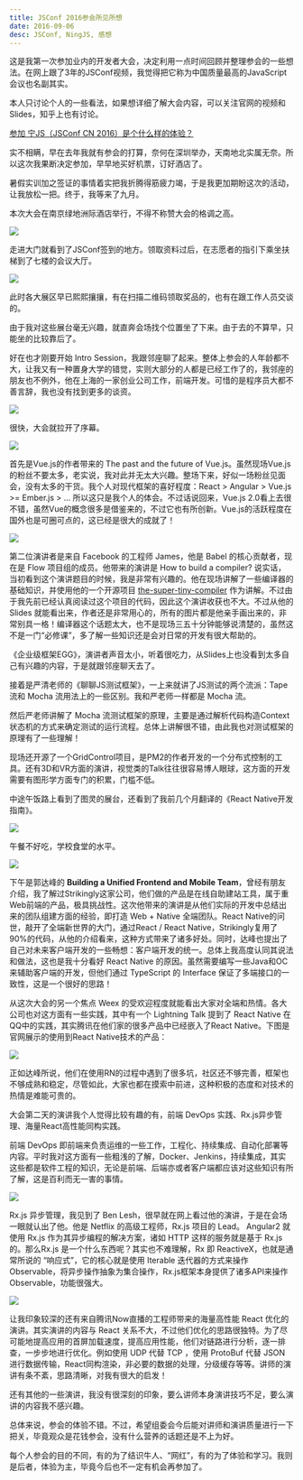 ```yaml
---
title: JSConf 2016参会所见所想
date: 2016-09-06
desc: JSConf, NingJS, 感想
---
```


这是我第一次参加业内的开发者大会，决定利用一点时间回顾并整理参会的一些想法。在网上跟了3年的JSConf视频，我觉得把它称为中国质量最高的JavaScript会议也名副其实。

本人只讨论个人的一些看法，如果想详细了解大会内容，可以关注官网的视频和Slides，知乎上也有讨论。

[参加 宁JS（JSConf CN 2016）是个什么样的体验？](https://www.zhihu.com/question/50244455)

实不相瞒，早在去年我就有参会的打算，奈何在深圳举办，天南地北实属无奈。所以这次我果断决定参加，早早地买好机票，订好酒店了。

<!-- more -->

暑假实训加之签证的事情着实把我折腾得筋疲力竭，于是我更加期盼这次的活动，让我放松一把。终于，我等来了九月。

本次大会在南京绿地洲际酒店举行，不得不称赞大会的格调之高。

![](/img/ldzj.jpg)

走进大门就看到了JSConf签到的地方。领取资料过后，在志愿者的指引下乘坐扶梯到了七楼的会议大厅。

![](/img/jsconf.jpg)

此时各大展区早已熙熙攘攘，有在扫描二维码领取奖品的，也有在跟工作人员交谈的。

由于我对这些展台毫无兴趣，就直奔会场找个位置坐了下来。由于去的不算早，只能坐的比较靠后了。

好在也才刚要开始 Intro Session，我跟邻座聊了起来。整体上参会的人年龄都不大，让我又有一种置身大学的错觉，实则大部分的人都是已经工作了的，我邻座的朋友也不例外，他在上海的一家创业公司工作，前端开发。可惜的是程序员大都不善言辞，我也没有找到更多的谈资。

![](/img/jsconf2.jpg)

很快，大会就拉开了序幕。

![](/img/jsconf-vue.jpg)

首先是Vue.js的作者带来的 The past and the future of Vue.js。虽然现场Vue.js的粉丝不要太多，老实说，我对此并无太大兴趣。整场下来，好似一场粉丝见面会，没有太多的干货。我个人对现代框架的喜好程度：React > Angular > Vue.js >= Ember.js > ... 所以这只是我个人的体会。不过话说回来，Vue.js 2.0看上去很不错，虽然Vue的概念很多是借鉴来的，不过它也有所创新。Vue.js的活跃程度在国外也是可圈可点的，这已经是很大的成就了！

![](/img/jsconf3.jpg)

第二位演讲者是来自 Facebook 的工程师 James，他是 Babel 的核心贡献者，现在是 Flow 项目组的成员。他带来的演讲是 How to build a compiler? 说实话，当初看到这个演讲题目的时候，我是非常有兴趣的。他在现场讲解了一些编译器的基础知识，并使用他的一个开源项目 [the-super-tiny-compiler](https://github.com/thejameskyle/the-super-tiny-compiler) 作为讲解。不过由于我先前已经认真阅读过这个项目的代码，因此这个演讲收获也不大。不过从他的 Slides 就能看出来，作者还是非常用心的，所有的图片都是他亲手画出来的，非常别具一格！编译器这个话题太大，也不是现场三五十分钟能够说清楚的，虽然这不是一门“必修课”，多了解一些知识还是会对日常的开发有很大帮助的。

《企业级框架EGG》，演讲者声音太小，听着很吃力，从Slides上也没看到太多自己有兴趣的内容，于是就跟邻座聊天去了。

接着是严清老师的《聊聊JS测试框架》，一上来就讲了JS测试的两个流派：Tape 流和 Mocha 流用法上的一些区别。我和严老师一样都是 Mocha 流。

然后严老师讲解了 Mocha 流测试框架的原理，主要是通过解析代码构造Context状态机的方式来确定测试的运行流程。总体上讲解很不错，由此我也对测试框架的原理有了一些理解！

现场还开源了一个GridControl项目，是PM2的作者开发的一个分布式控制的工具。还有3D和VR方面的演讲，视觉类的Talk往往很容易博人眼球，这方面的开发需要有图形学方面专门的积累，门槛不低。

中途午饭路上看到了图灵的展台，还看到了我前几个月翻译的《React Native开发指南》。

![](/img/learning-rn.jpg)

午餐不好吃，学校食堂的水平。

![](/img/jsconf-lunch.jpg)

下午是郭达峰的 **Building a Unified Frontend and Mobile Team**，曾经有朋友介绍，我了解过Strikingly这家公司，他们做的产品是在线自助建站工具，属于重Web前端的产品，极具挑战性。这次他带来的演讲是从他们实际的开发中总结出来的团队组建方面的经验，即打造 Web + Native 全端团队。React Native的问世，敲开了全端新世界的大门，通过React / React Native，Strikingly复用了90%的代码，从他的介绍看来，这种方式带来了诸多好处。同时，达峰也提出了自己对未来客户端开发的一些畅想：客户端开发的统一。总体上我高度认同其说法和做法，这也是我十分看好 React Native 的原因。虽然需要编写一些Java和OC来辅助客户端的开发，但他们通过 TypeScript 的 Interface 保证了多端接口的一致性，这是一个很好的思路！

从这次大会的另一个焦点 Weex 的受欢迎程度就能看出大家对全端和热情。各大公司也对这方面有一些实践，其中有一个 Lightning Talk 提到了 React Native 在QQ中的实践，其实腾讯在他们家的很多产品中已经嵌入了React Native。下图是官网展示的使用到React Native技术的产品：

![](/img/tencent-rn.png)

正如达峰所说，他们在使用RN的过程中遇到了很多坑，社区还不够完善，框架也不够成熟和稳定，尽管如此，大家也都在摸索中前进，这种积极的态度和对技术的热情是难能可贵的。

大会第二天的演讲我个人觉得比较有趣的有，前端 DevOps 实践、Rx.js异步管理、海量React高性能同构实践。

前端 DevOps 即前端来负责运维的一些工作，工程化、持续集成、自动化部署等内容。平时我对这方面有一些粗浅的了解，Docker、Jenkins，持续集成，其实这些都是软件工程的知识，无论是前端、后端亦或者客户端都应该对这些知识有所了解，这是百利而无一害的事情。

![](/img/jsconf-rx.jpg)

Rx.js 异步管理，我见到了 Ben Lesh，很早就在网上看过他的演讲，于是在会场一眼就认出了他。他是 Netflix 的高级工程师，Rx.js 项目的 Lead。 Angular2 就使用 Rx.js 作为其异步编程的解决方案，诸如 HTTP 这样的服务就是基于 Rx.js 的。那么Rx.js 是一个什么东西呢？其实也不难理解，Rx 即 ReactiveX，也就是通常所说的 “响应式”，它的核心就是使用 Iterable 迭代器的方式来操作 Observable，将异步操作抽象为集合操作，Rx.js框架本身提供了诸多API来操作Observable，功能很强大。

![](/img/jsconf-now.jpg)

让我印象较深的还有来自腾讯Now直播的工程师带来的海量高性能 React 优化的演讲。其实演讲的内容与 React 关系不大，不过他们优化的思路很独特。为了尽可能地提高应用的首屏加载速度，提高应用性能，他们对链路进行分析，逐一排查，一步步地进行优化。例如使用 UDP 代替 TCP ，使用 ProtoBuf 代替 JSON 进行数据传输，React同构渲染，非必要的数据的处理，分级缓存等等。讲师的演讲有条不紊，思路清晰，对我有很大的启发！

还有其他的一些演讲，我没有很深刻的印象，要么讲师本身演讲技巧不足，要么演讲的内容我不感兴趣。

总体来说，参会的体验不错。不过，希望组委会今后能对讲师和演讲质量进行一下把关，毕竟观众是花钱参会，没有什么营养的话题还是不上为好。

每个人参会的目的不同，有的为了结识牛人、“网红”，有的为了体验和学习。我则是后者，体验为主，毕竟今后也不一定有机会再参加了。